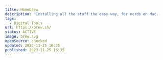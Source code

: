 ```yaml
---
title: Homebrew
description: 'Installing all the stuff the easy way, for nerds on Mac.'
tags:
  - Digital Tools
url: https://brew.sh/
status: ACTIVE
image: brew.svg
openSource: checked
updated: 2023-11-25 16:35
published: 2023-11-25 16:35
---
```

